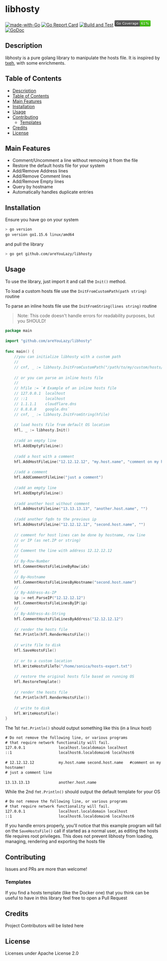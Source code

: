# libhosty

[![made-with-Go](https://img.shields.io/badge/made%20with-Go-1f425f.svg)](http://golang.org)
[![Go Report Card](https://goreportcard.com/badge/github.com/areYouLazy/libhosty)](https://goreportcard.com/report/github.com/areYouLazy/libhosty)
[![Build and Test](https://github.com/areYouLazy/libhosty/actions/workflows/build-and-test.yml/badge.svg?branch=main&event=push)](https://github.com/areYouLazy/libhosty/actions/workflows/build-and-test.yml)
![gopherbadger-tag-do-not-edit](coverage_badge.png)
[![GoDoc](https://img.shields.io/badge/godoc-reference-blue.svg)](https://godoc.org/github.com/areYouLazy/libhosty)

## Description

libhosty is a pure golang library to manipulate the hosts file. It is inspired by [txeh](https://github.com/txn2/txeh), with some enrichments.

## Table of Contents

- [Description](#description)
- [Table of Contents](#table-of-contents)
- [Main Features](#main-features)
- [Installation](#installation)
- [Usage](#usage)
- [Contributing](#contributing)
  - [Templates](#templates)
- [Credits](#credits)
- [License](#license)

## Main Features

* Comment/Uncomment a line without removing it from the file
* Restore the default hosts file for your system
* Add/Remove Address lines
* Add/Remove Comment lines
* Add/Remove Empty lines
* Query by hostname
* Automatically handles duplicate entries

## Installation

Ensure you have go on your system

```bash
> go version
go version go1.15.6 linux/amd64
```

and pull the library

```bash
> go get github.com/areYouLazy/libhosty
```

## Usage

To use the library, just import it and call the `Init()` method.

To load a custom hosts file use the `InitFromCustomPath(path string)` routine

To parse an inline hosts file use the `InitFromString(lines string)` routine

> Note: This code doesn't handle errors for readability purposes, but you SHOULD!

```go
package main

import "github.com/areYouLazy/libhosty"

func main() {
    //you can initialize libhosty with a custom path
    //
    // cnf, _ := libhosty.InitFromCustomPath("/path/to/my/custom/hosts/file")
    
    // or you can parse an inline hosts file
    //
    // hfile := `# Example of an inline hosts file
    // 127.0.0.1  localhost
    // ::1        localhost
    // 1.1.1.1    cloudflare.dns
    // 8.8.8.8    google.dns`
    // cnf, _ := libhosty.InitFromString(hfile)
    
    // load hosts file from default OS location
    hfl, _ := libhosty.Init()
    
    //add an empty line
    hfl.AddEmptyFileLine()
    
    //add a host with a comment
    hfl.AddHostFileLine("12.12.12.12", "my.host.name", "comment on my hostname!")
    
    //add a comment
    hfl.AddCommentFileLine("just a comment")
    
    //add an empty line
    hfl.AddEmptyFileLine()
    
    //add another host without comment
    hfl.AddHostsFileLine("13.13.13.13", "another.host.name", "")
    
    //add another fqdn to the previous ip
    hfl.AddHostsFileLine("12.12.12.12", "second.host.name", "")
    
    // comment for host lines can be done by hostname, row line
    // or IP (as net.IP or string)
    //
    // Comment the line with address 12.12.12.12
    //
    // By-Row-Number
    hfl.CommentHostsFileLineByRow(idx)
    //
    // By-Hostname
    hfl.CommentHostsFileLinesByHostname("second.host.name")
    //
    // By-Address-As-IP
    ip := net.ParseIP("12.12.12.12")
    hfl.CommentHostsFileLinesByIP(ip)
    //
    // By-Address-As-String
    hfl.CommentHostsFileLinesByAddress("12.12.12.12")
    
    // render the hosts file
    fmt.Println(hfl.RenderHostsFile())
    
    // write file to disk
    hfl.SaveHostsFile()
    
    // or to a custom location
    hfl.WriteHostsFileTo("/home/sonica/hosts-export.txt")
    
    // restore the original hosts file based on running OS
    hfl.RestoreTemplate()
    
    // render the hosts file
    fmt.Println(hfl.RenderHostsFile())
    
    // write to disk
    hfl.WriteHostsFile()
}
```

The 1st `fmt.Println()` should output something like this (in a linux host)

```console
# Do not remove the following line, or various programs
# that require network functionality will fail.
127.0.0.1               localhost.localdomain localhost
::1                     localhost6.localdomain6 localhost6

# 12.12.12.12           my.host.name second.host.name   #comment on my hostname!
# just a comment line

13.13.13.13             another.host.name
```

While the 2nd `fmt.Println()` should output the default template for your OS

```console
# Do not remove the following line, or various programs
# that require network functionality will fail.
127.0.0.1               localhost.localdomain localhost
::1                     localhost6.localdomain6 localhost6

```

If you handle errors properly, you'll notice that this example program will fail on the `SaveHostsFile()` call if started as a normal user, as editing the hosts file requires root privileges. This does not prevent libhosty from loading, managing, rendering and exporting the hosts file

## Contributing

Issues and PRs are more than welcome!

### Templates

If you find a hosts template (like the Docker one) that you think can be useful to have in this library feel free to open a Pull Request

## Credits

Project Contributors will be listed here

## License

Licenses under Apache License 2.0

